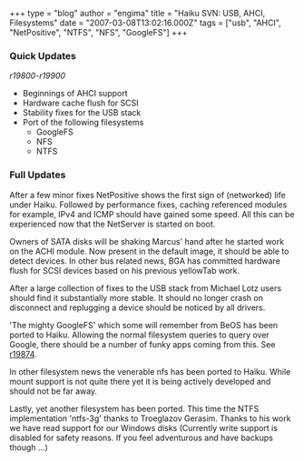 +++
type = "blog"
author = "engima"
title = "Haiku SVN: USB, AHCI, Filesystems"
date = "2007-03-08T13:02:16.000Z"
tags = ["usb", "AHCI", "NetPositive", "NTFS", "NFS", "GoogleFS"]
+++

<h3>Quick Updates</h3>
<em>r19800-r19900</em>
<ul>
<li>Beginnings of AHCI support</li>
<li>Hardware cache flush for SCSI</li>
<li>Stability fixes for the USB stack</li>
<li>Port of the following filesystems
<ul><li>GoogleFS</li>
<li>NFS</li>
<li>NTFS</li>
</ul>
</ul>
<!--break-->
<h3>Full Updates</h3>
<p>After a few minor fixes NetPositive shows the first sign of (networked) life under Haiku. Followed by performance fixes, caching referenced modules for example, IPv4 and ICMP should have gained some speed. All this can be experienced now that the NetServer is started on boot.</p>

<p>Owners of SATA disks will be shaking Marcus' hand after he started work on the ACHI module. Now present in the default image, it should be able to detect devices. In other bus related news, BGA has committed hardware flush for SCSI devices based on his previous yellowTab work.</p>

<p>After a large collection of fixes to the USB stack from Michael Lotz users should find it substantially more stable. It should no longer crash on disconnect and replugging a device should be noticed by all drivers.</p>

<p>'The mighty GoogleFS' which some will remember from BeOS has been ported to Haiku. Allowing the normal filesystem queries to query over Google, there should be a number of funky apps coming from this. See <a href="http://blubinc.net/revision/show/19874">r19874</a>.</p>

<p>In other filesystem news the venerable nfs has been ported to Haiku. While mount support is not quite there yet it is being actively developed and should not be far away.</p>

<p>Lastly, yet another filesystem has been ported. This time the NTFS implementation 'ntfs-3g' thanks to Troeglazov Gerasim. Thanks to his work we have read support for our Windows disks (Currently write support is disabled for safety reasons. If you feel adventurous and have backups though ...)</p>